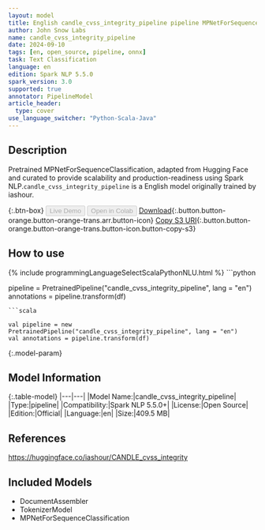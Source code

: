 ```yaml
---
layout: model
title: English candle_cvss_integrity_pipeline pipeline MPNetForSequenceClassification from iashour
author: John Snow Labs
name: candle_cvss_integrity_pipeline
date: 2024-09-10
tags: [en, open_source, pipeline, onnx]
task: Text Classification
language: en
edition: Spark NLP 5.5.0
spark_version: 3.0
supported: true
annotator: PipelineModel
article_header:
  type: cover
use_language_switcher: "Python-Scala-Java"
---
```


## Description

Pretrained MPNetForSequenceClassification, adapted from Hugging Face and curated to provide scalability and production-readiness using Spark NLP.`candle_cvss_integrity_pipeline` is a English model originally trained by iashour.

{:.btn-box}
<button class="button button-orange" disabled>Live Demo</button>
<button class="button button-orange" disabled>Open in Colab</button>
[Download](https://s3.amazonaws.com/auxdata.johnsnowlabs.com/public/models/candle_cvss_integrity_pipeline_en_5.5.0_3.0_1725947574639.zip){:.button.button-orange.button-orange-trans.arr.button-icon}
[Copy S3 URI](s3://auxdata.johnsnowlabs.com/public/models/candle_cvss_integrity_pipeline_en_5.5.0_3.0_1725947574639.zip){:.button.button-orange.button-orange-trans.button-icon.button-copy-s3}

## How to use



<div class="tabs-box" markdown="1">
{% include programmingLanguageSelectScalaPythonNLU.html %}
```python

pipeline = PretrainedPipeline("candle_cvss_integrity_pipeline", lang = "en")
annotations =  pipeline.transform(df)   

```
```scala

val pipeline = new PretrainedPipeline("candle_cvss_integrity_pipeline", lang = "en")
val annotations = pipeline.transform(df)

```
</div>

{:.model-param}
## Model Information

{:.table-model}
|---|---|
|Model Name:|candle_cvss_integrity_pipeline|
|Type:|pipeline|
|Compatibility:|Spark NLP 5.5.0+|
|License:|Open Source|
|Edition:|Official|
|Language:|en|
|Size:|409.5 MB|

## References

https://huggingface.co/iashour/CANDLE_cvss_integrity

## Included Models

- DocumentAssembler
- TokenizerModel
- MPNetForSequenceClassification